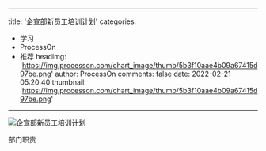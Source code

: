 
---
title: '企宣部新员工培训计划'
categories: 
 - 学习
 - ProcessOn
 - 推荐
headimg: 'https://img.processon.com/chart_image/thumb/5b3f10aae4b09a67415d97be.png'
author: ProcessOn
comments: false
date: 2022-02-21 05:20:40
thumbnail: 'https://img.processon.com/chart_image/thumb/5b3f10aae4b09a67415d97be.png'
---

<div>   
<img class="thumb" alt="企宣部新员工培训计划" src="https://img.processon.com/chart_image/thumb/5b3f10aae4b09a67415d97be.png" referrerpolicy="no-referrer">
<p>部门职责</p>  
</div>
            